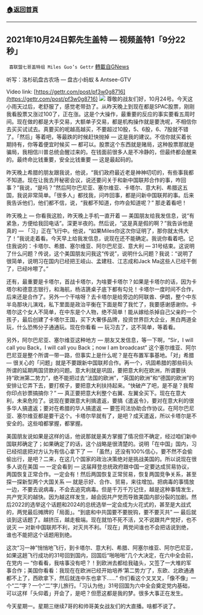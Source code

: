 ###  [:house:返回首頁](https://github.com/ourhimalayas/txt)
---


## 2021年10月24日郭先生盖特 — 视频盖特1「9分22秒」
` 喜联盟七哥盖特组 Miles Guo’s Gettr` [轉載自GNews](https://gnews.org/zh-hans/1618639/)

听写：洛杉矶盘古农场 — 盘古小蚂蚁 & Antsee-GTV

Video link: [https://gettr.com/post/pf3w0g8716](https://gettr.com/post/pf3w0g8716)
![](https://assets.gnews.org/wp-content/uploads/2021/10/9B9109E9-3DA2-4CB7-9486-0D77D3634D39.png)
尊敬的战友们好，10月24号。今天这小雨天过后，老舒服了，感觉老带劲了。从昨天晚上到现在都是SPAC股票，刚刚我看股票又涨过100了，正在涨。这是个大操作，最重要的反应的事实要看五周时间。现在做的都是大手交易，大额单子交易，都是机构操作就是要洗呢，不相信你去买买试试去。真要买的呢越高越买，不要超过10股，5、6股，6、7股就不错了。「然后」等着吧，等最跌的时候赶快抛掉 — 这是我的建议。不信你就买着长期持有，你等着便宜时候买 — 都可以。股票这个东西就是赌局，这种股票那就是骗局，我相信川普总统会醒过来的。在钱面前很多人是不冷静的，但最终都会醒来的。最终命比钱重要，安全比钱重要 — 这是最起码的。

昨天晚上希腊的朋友跟我说，他说，“我们政府最近老是神神叨叨的，有些事我都不知道。现在让我去开秘密会议，说还要问关于和新中国联邦合作的事，咋回事？”我说，“是吗？”然后阿尔巴尼亚、塞尔维亚、卡塔尔、意大利、希腊这五国，我说非常简单。「很多人」都找我，问咋回事，都是问新中国联邦的事。后来我告诉他们，他们都不信，说，“我都不知道，你咋会知道呢？” 那走着看吧！

昨天晚上 — 你看我这脸，昨天晚上手机一直开着 — 美国朋友给我发信息，说“有紧急，方便给我回电话”。深更半夜的。然后说，“这是真是假的啊？”我告诉他是真的 — 「习」正在飞行中。他说，“如果Miles你这次你证明了，那你就太伟大了！”我说走着看。今天早上给我发信息，说现在还不能确定。我说你看着吧。记住我说的：卡塔尔、希腊、塞尔维亚、阿尔巴尼亚、意大利 — 31号结束。这说明了什么问题？传说，这个美国朋友问我这“传说”，说明什么问题？我说：“说明了很简单，说明习在国内已经把王岐山、孟建柱、江志成和Jack Ma这些人已经干倒了，已经咔嚓了。”

还有，最重要是卡塔尔，首战卡塔尔，为啥要卡塔尔？如果是卡塔尔的话，因为卡塔尔和德意志银行，和海航，杨洁篪桌子底下都有勾兑！卡塔尔一度时间不合作，后来还是合作了。另外一个干啥呀？去卡塔尔是给旁边的阿联酋、伊朗，整个中东半岛那块儿演戏，私下里面是政治平衡在下面是帮了我忙了，我要感谢感谢你。卡塔尔这个女人不简单，在中东是个人物，绝不简单！能从嫁给杀掉自己父亲的一个孩子，最后创建了卡塔尔王国，买下大奢侈品牌，投资世界巨大企业，黑白两道全玩，什么恐怖分子通通玩。现在你看看 — 玩习去了，这不简单，等着看。

另外，阿尔巴尼亚、塞尔维亚这种地方 — 朋友又发信息，等一下啊，“Sir，I will call you Back，I will call you Back；now I am broadcast” 这个塞尔维亚、阿尔巴尼亚是整个所谓一带一路，但事实上是什么呢？是在布置军事基地。「对」希腊 — 很关心的「问题」就是不要跟新中国联邦合作。再一个，巩固希腊的那些码头所谓的延期两国贷款的问题。意大利就是巩固，要把意大利在欧洲，所谓要扶持“欧洲第二势力”，绝不能把过去“法国的欧洲”，“英国的欧洲”和“德国的欧洲”的安排让它弄下去，要打楔子，要把意大利扶持起来。“快破产了吧，是不是？我帮你印点钞票搞搞你？” — 真正要把意大利整个右翼、左翼全买下。现在在意大利，未来危险了。说现在要跟意大利搞遣返，要搞《遣返令》，要对在意大利的很多华人搞遣返；要对在希腊的华人搞遣返 — 要签司法协助合作协议。在阿尔巴尼亚、塞尔维亚都是要干这个。卡塔尔早就有了，是吧？成天遣返，所以卡塔尔是不安全的。这些咱都掌握，都掌握。

美国朋友说如果是这样的话，他说那就是美方掌握了情况但不确定，经过咱们新中国联邦确定了；如果确定了的话，这个战略是很清楚的。说明「在中国」国内，习已经彻底把对方认为有信心拿下了 — 「虽然」还没有100%信心，要不然不会偷偷出行，是吧？二来，在这几个国家的政治决策绝对是挑战美国的。所以说现在很多人说在美国 — 一定会看到 — 这届拜登总统政府跟中国一定要达成贸易协议，两国恢复正常合作。一定会有！然后两国恢复正常贸易，恢复两国竞争关系，甚至探一探新型两个大国关系 — 就是示好、合作、贸易，来往增加。把病毒的事情放一边，不要去说病毒，不会去追究病毒。但是千万千万记住，越是这种事情发生，共产党灭的越快。因为越这样发生，越会因共产党而导致美国内部分裂的加剧。然后2022的选举这个话题和2024的总统选举一定会成为火花式的，甚至是大战式的，两党最后摊牌的「局面」。“到底和中共国要不要脱钩，要不要灭共” — 最后就谈到这话题了。越挤压，越走极端。现在就怕不死不活，又不说跟共产党好，也不说灭 — 对新中国联邦不利，对灭共不利。「现在」两党间谁也不会把话说到绝，谁也不能把这个话题用到绝。

这次“习一神”悄悄地飞行，到卡塔尔、意大利、希腊、阿塞尔维亚、阿尔巴尼亚，如果这趟飞行成功的31号回到国内，回国后“啪啪啪”几个大决定，在六中全会前，在党内 — “你看看，我啥事没有吧？！到欧洲去都给我磕头，又签了一大堆的军事合作；美国你看看：我现在在欧洲已经开始培养‘第二势力’了，东欧、北欧通通都不上了，西欧拿下，然后就连中东也拿下……” 你们看这个叉叉叉，「像不像」一个“二”字？一个“二”字儿旅行。「习认为他」31号回国为六中全会奠定党内基础，可以这样「头仰着」开会了，是吧？但愿这都是我的梦。很多大事正在发生。

今天星期一。星期三继续7哥的和帅哥美女战友们的大直播。啥都不说了。
